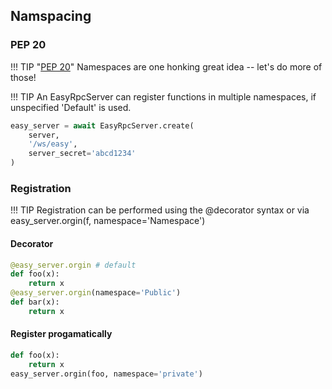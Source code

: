 ## Namspacing

### PEP 20
!!! TIP "[PEP 20](https://www.python.org/dev/peps/pep-0020/)"
    Namespaces are one honking great idea -- let's do more of those!

!!! TIP 
    An EasyRpcServer can register functions in multiple namespaces, if unspecified 'Default' is used. 

```python
easy_server = await EasyRpcServer.create(
    server, 
    '/ws/easy', 
    server_secret='abcd1234'
)
```
### Registration
!!! TIP 
    Registration can be performed using the @decorator syntax or via easy_server.orgin(f, namespace='Namespace')

#### Decorator
```python
@easy_server.orgin # default
def foo(x):
    return x
@easy_server.orgin(namespace='Public')
def bar(x):
    return x
```

#### Register progamatically
```python
def foo(x):
    return x
easy_server.orgin(foo, namespace='private')
```